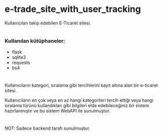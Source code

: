 # e-trade_site_with_user_tracking
Kullanıcıları takip edebilen E-Ticaret sitesi.
#
### Kullanılan kütüphaneler:
- flask
- sqlite3
- requests
- bs4
#
Kullanıcıların kategori, sıralama gibi tercihlerini kayıt altına alan bir e-ticaret sitesi.

Kullanıcıların en çok veya en az hangi kategorileri tercih ettiği veya hangi sıralama türünü kullandıkları gibi bilgileri elde edebileceğiniz bir sistem hazırlanmıştır ve bu sistem WebAPI ile sunulmuştur.
#
NOT: Sadece backend tarafı sunulmuştur.
